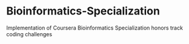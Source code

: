 # Bioinformatics-Specialization
Implementation of Coursera Bioinformatics Specialization honors track coding challenges
